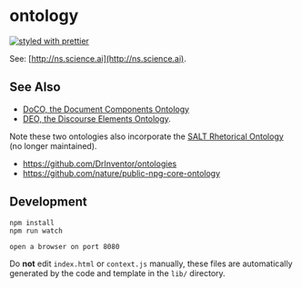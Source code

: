 # ontology

[![styled with prettier](https://img.shields.io/badge/styled_with-prettier-ff69b4.svg)](https://github.com/prettier/prettier)

See: [http://ns.science.ai](http://ns.science.ai).

## See Also

- [DoCO, the Document Components Ontology](http://purl.org/spar/doco)
- [DEO, the Discourse Elements Ontology](http://purl.org/spar/deo).

Note these two ontologies also incorporate
the
[SALT Rhetorical Ontology](http://salt.semanticauthoring.org/ontologies/sro.rdfs) (no
longer maintained).

- https://github.com/DrInventor/ontologies
- https://github.com/nature/public-npg-core-ontology

## Development

```
npm install
npm run watch

open a browser on port 8080
```

Do **not** edit `index.html` or `context.js` manually, these files are
automatically generated by the code and template in the `lib/`
directory.
